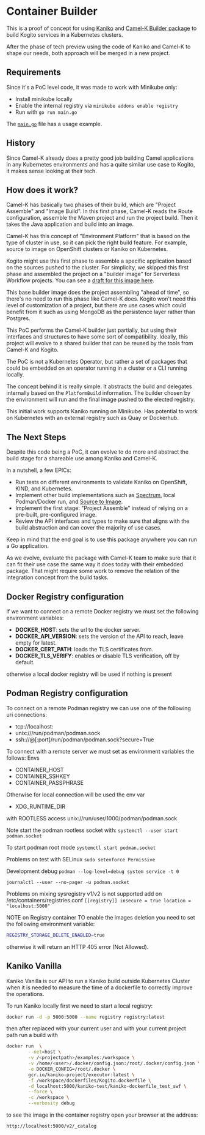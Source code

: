 # Container Builder

This is a proof of concept for using [Kaniko](https://github.com/GoogleContainerTools/kaniko/blob/main/docs/tutorial.md) and [Camel-K Builder package](https://github.com/apache/camel-k/tree/main/pkg/builder) to build Kogito services in a Kubernetes clusters.

After the phase of tech preview using the code of Kaniko and Camel-K to shape our needs, both approach will be merged in a new project.

## Requirements

Since it's a PoC level code, it was made to work with Minikube only:

- Install minikube locally
- Enable the internal registry via `minikube addons enable registry`
- Run with `go run main.go`

The [`main.go`](main.go) file has a usage example.

## History

Since Camel-K already does a pretty good job building Camel applications in any Kubernetes environments and has a quite similar use case to Kogito, it makes sense looking at their tech.

## How does it work?

Camel-K has basically two phases of their build, which are "Project Assemble" and "Image Build".
In this first phase, Camel-K reads the Route configuration, assemble the Maven project and run the project build.
Then it takes the Java application and build into an image.

Camel-K has this concept of "Environment Platform" that is based on the type of cluster in use, so it can pick the right build feature.
For example, source to image on OpenShift clusters or Kaniko on Kubernetes.

Kogito might use this first phase to assemble a specific application based on the sources pushed to the cluster.
For simplicity, we skipped this first phase and assembled the project on a "builder image" for Serverless Workflow projects.
You can see a [draft for this image here](https://github.com/kiegroup/kogito-images/pull/1322).

This base builder image does the project assembling "ahead of time", so there's no need to run this phase like Camel-K does.
Kogito won't need this level of customization of a project, but there are use cases which could benefit from it such as using MongoDB as the persistence layer rather than Postgres.

This PoC performs the Camel-K builder just partially, but using their interfaces and structures to have some sort of compatibility.
Ideally, this project will evolve to a shared builder that can be reused by the tools from Camel-K and Kogito.

The PoC is not a Kubernetes Operator, but rather a set of packages that could be embedded on an operator running in a cluster or a CLI running locally.

The concept behind it is really simple. It abstracts the build and delegates internally based on the `PlatformBuild` information.
The builder chosen by the environment will run and the final image pushed to the elected registry.

This initial work supports Kaniko running on Minikube. Has potential to work on Kubernetes with an external registry such as Quay or Dockerhub.

## The Next Steps

Despite this code being a PoC, it can evolve to do more and abstract the build stage for a shareable use among Kaniko and Camel-K.

In a nutshell, a few EPICs:

- Run tests on different environments to validate Kaniko on OpenShift, KIND, and Kubernetes.
- Implement other build implementations such as [Spectrum](https://github.com/container-tools/spectrum), local Podman/Docker run, and [Source to Image](https://github.com/openshift/source-to-image).
- Implement the first stage: "Project Assemble" instead of relying on a pre-built, pre-configured image.
- Review the API interfaces and types to make sure that aligns with the build abstraction and can cover the majority of use cases.

Keep in mind that the end goal is to use this package anywhere you can run a Go application.

As we evolve, evaluate the package with Camel-K team to make sure that it can fit their use case the same way it does today with their embedded package.
That might require some work to remove the relation of the integration concept from the build tasks.

## Docker Registry configuration

If we want to connect on a remote Docker registry we must set the following environment variables:

- **DOCKER_HOST**: sets the url to the docker server.
- **DOCKER_API_VERSION**: sets the version of the API to reach, leave empty for latest.
- **DOCKER_CERT_PATH**: loads the TLS certificates from.
- **DOCKER_TLS_VERIFY**: enables or disable TLS verification, off by default.

otherwise a local docker registry will be used if nothing is present

## Podman Registry configuration

To connect on a remote Podman registry we can use one of the following uri connections:

- tcp://localhost:<port>
- unix:///run/podman/podman.sock
- ssh://<user>@<host>[:port]/run/podman/podman.sock?secure=True

To connect with a remote server we must set as environment variables the follows:
Envs
- CONTAINER_HOST
- CONTAINER_SSHKEY
- CONTAINER_PASSPHRASE

Otherwise for local connection will be used the env var
- XDG_RUNTIME_DIR

with ROOTLESS access
unix://run/user/1000/podman/podman.sock 

Note start the podman rootless socket with:
`systemctl --user start podman.socket`

To start podman root mode
`systemctl start podman.socket`

Problems on test with SELinux
`sudo setenforce Permissive`

Development debug
`podman --log-level=debug system service -t 0`

`journalctl --user --no-pager -u podman.socket`

Problems on mixing sysregistry v1/v2 is not supported
add on /etc/containers/registries.conf
`[[registry]]
insecure = true
location = "localhost:5000"`


NOTE on Registry container
TO enable the images deletion you need to set the following environment variable:
```bash
REGISTRY_STORAGE_DELETE_ENABLED=true
```
otherwise it will return an HTTP 405 error (Not Allowed).

## Kaniko Vanilla
Kaniko Vanilla is our API to run a Kaniko build outside Kubernetes Cluster
when it is needed to measure the time of a dockerfile to correctly improve the operations.

To run Kaniko locally first we need to start a local registry:

```sh 
docker run -d -p 5000:5000 --name registry registry:latest
```

then after replaced <user> with your current user and <projectpath> with your current project path
run a build with
```sh 
docker run  \
        --net=host \
        -v /<projectpath>/examples:/workspace \
        -v /home/<user>/.docker/config.json:/root/.docker/config.json \
        -e DOCKER_CONFIG=/root/.docker \
        gcr.io/kaniko-project/executor:latest \
        -f /workspace/dockerfiles/Kogito.dockerfile \
        -d localhost:5000/kaniko-test/kaniko-dockerfile_test_swf \
        --force \
        -c /workspace \
        --verbosity debug 
```

to see the image in the container registry open your browser at the address:
```sh 
http://localhost:5000/v2/_catalog
```